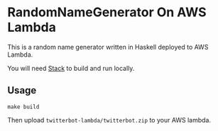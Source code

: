 # RandomNameGenerator On AWS Lambda

This is a random name generator written in Haskell deployed to AWS Lambda.

You will need [Stack](https://docs.haskellstack.org/en/stable/README/#how-to-install) to build and run locally.

## Usage

```
make build
```

Then upload `twitterbot-lambda/twitterbot.zip` to your AWS lambda.

